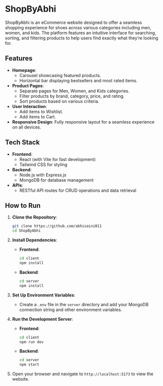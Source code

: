 # ShopByAbhi

ShopByAbhi is an eCommerce website designed to offer a seamless shopping experience for shoes across various categories including men, women, and kids. The platform features an intuitive interface for searching, sorting, and filtering products to help users find exactly what they’re looking for.

## Features

- **Homepage**:
  - Carousel showcasing featured products.
  - Horizontal bar displaying bestsellers and most rated items.
- **Product Pages**:
  - Separate pages for Men, Women, and Kids categories.
  - Filter products by brand, category, price, and rating.
  - Sort products based on various criteria.
- **User Interaction**:
  - Add items to Wishlist.
  - Add items to Cart.
- **Responsive Design**: Fully responsive layout for a seamless experience on all devices.

## Tech Stack

- **Frontend**:
  - React (with Vite for fast development)
  - Tailwind CSS for styling
- **Backend**:
  - Node.js with Express.js
  - MongoDB for database management
- **APIs**:
  - RESTful API routes for CRUD operations and data retrieval

## How to Run

1. **Clone the Repository**:

   ```bash
   git clone https://github.com/abhisaini011   
   cd ShopByAbhi

   ```

2. **Install Dependencies**:

   - **Frontend**:
     ```bash
     cd client
     npm install
     ```
   - **Backend**:
     ```bash
     cd server
     npm install
     ```

3. **Set Up Environment Variables**:

   - Create a `.env` file in the `server` directory and add your MongoDB connection string and other environment variables.

4. **Run the Development Server**:

   - **Frontend**:
     ```bash
     cd client
     npm run dev
     ```
   - **Backend**:
     ```bash
     cd server
     npm start
     ```

5. Open your browser and navigate to `http://localhost:5173` to view the website.
